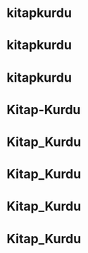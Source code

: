 # kitapkurdu
# kitapkurdu
# kitapkurdu
# Kitap-Kurdu
# Kitap_Kurdu
# Kitap_Kurdu
# Kitap_Kurdu
# Kitap_Kurdu
